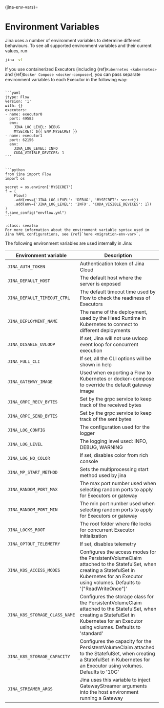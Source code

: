 (jina-env-vars)=
# Environment Variables

Jina uses a number of environment variables to determine different behaviours. To see all supported environment variables and their current values, run

```bash
jina -vf
```

If you use containerized Executors (including {ref}`Kubernetes <kubernetes>` and {ref}`Docker Compose <docker-compose>`), you can pass separate environment variables to each Executor in the following way:


`````{tab} Include env vars in YAML

```yaml
jtype: Flow
version: '1'
with: {}
executors:
- name: executor0
  port: 49583
  env:
    JINA_LOG_LEVEL: DEBUG
    MYSECRET: ${{ ENV.MYSECRET }}
- name: executor1
  port: 62156
  env:
    JINA_LOG_LEVEL: INFO
    CUDA_VISIBLE_DEVICES: 1
```
`````
````{tab} Include env vars in Python

```python
from jina import Flow
import os

secret = os.environ['MYSECRET']
f = (
    Flow()
    .add(env={'JINA_LOG_LEVEL': 'DEBUG', 'MYSECRET': secret})
    .add(env={'JINA_LOG_LEVEL': 'INFO', 'CUDA_VISIBLE_DEVICES': 1})
)
f.save_config("envflow.yml")
```
````

```{admonition} See Also
:class: seealso
For more information about the environment variable syntax used in Jina YAML configurations, see {ref}`here <migration-env-var>`.
```

The following environment variables are used internally in Jina:

| Environment variable          | Description                                                                                                                                                                                     |
|-------------------------------|-------------------------------------------------------------------------------------------------------------------------------------------------------------------------------------------------|
| `JINA_AUTH_TOKEN`             | Authentication token of Jina Cloud                                                                                                                                                              |
| `JINA_DEFAULT_HOST`           | The default host where the server is exposed                                                                                                                                                    |
| `JINA_DEFAULT_TIMEOUT_CTRL`   | The default timeout time used by Flow to check the readiness of Executors                                                                                                                       |
| `JINA_DEPLOYMENT_NAME`        | The name of the deployment, used by the Head Runtime in Kubernetes to connect to different deployments                                                                                          |
| `JINA_DISABLE_UVLOOP`         | If set, Jina will not use uvloop event loop for concurrent execution                                                                                                                            |
| `JINA_FULL_CLI`               | If set, all the CLI options will be shown in help                                                                                                                                               |
| `JINA_GATEWAY_IMAGE`          | Used when exporting a Flow to Kubernetes or docker-compose to override the default gateway image                                                                                                |
| `JINA_GRPC_RECV_BYTES`        | Set by the grpc service to keep track of the received bytes                                                                                                                                     |
| `JINA_GRPC_SEND_BYTES`        | Set by the grpc service to keep track of the sent bytes                                                                                                                                         |
| `JINA_LOG_CONFIG`             | The configuration used for the logger                                                                                                                                                           |
| `JINA_LOG_LEVEL`              | The logging level used: INFO, DEBUG, WARNING                                                                                                                                                    |
| `JINA_LOG_NO_COLOR`           | If set, disables color from rich console                                                                                                                                                        |
| `JINA_MP_START_METHOD`        | Sets the multiprocessing start method used by jina                                                                                                                                              |
| `JINA_RANDOM_PORT_MAX`        | The max port number used when selecting random ports to apply for Executors or gateway                                                                                                          |
| `JINA_RANDOM_PORT_MIN`        | The min port number used when selecting random ports to apply for Executors or gateway                                                                                                          |
| `JINA_LOCKS_ROOT`             | The root folder where file locks for concurrent Executor initialization                                                                                                                         |
| `JINA_OPTOUT_TELEMETRY`       | If set, disables telemetry                                                                                                                                                                      |
| `JINA_K8S_ACCESS_MODES`       | Configures the access modes for the PersistentVolumeClaim attached to the StatefulSet, when creating a StatefulSet in Kubernetes for an Executor using volumes. Defaults to '["ReadWriteOnce"]' |
| `JINA_K8S_STORAGE_CLASS_NAME` | Configures the storage class for the PersistentVolumeClaim attached to the StatefulSet, when creating a StatefulSet in Kubernetes for an Executor using volumes. Defaults to 'standard'         |
| `JINA_K8S_STORAGE_CAPACITY`   | Configures the capacity for the PersistentVolumeClaim attached to the StatefulSet, when creating a StatefulSet in Kubernetes for an Executor using volumes. Defaults to '10G'                   |
| `JINA_STREAMER_ARGS`          | Jina uses this variable to inject GatewayStreamer arguments into the host environment running a Gateway                                                                                         |
